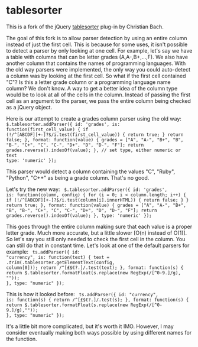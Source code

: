 # tablesorter

This is a fork of the jQuery [tablesorter](http://tablesorter.com/) plug-in by Christian Bach.

The goal of this fork is to allow parser detection by using an entire column instead of just the first cell. This is because for some uses, it isn't possible to detect a parser by only looking at one cell. For example, let's say we have a table with columns that can be letter grades (A,A-,B+,...,F). We also have another column that contains the names of programming languages. With the old way parsers were implemented, the only way you could auto-detect a column was by looking at the first cell. So what if the first cell contained "C"? Is this a letter grade column or a programming language name column? We don't know. A way to get a better idea of the column type would be to look at all of the cells in the column. Instead of passing the first cell as an argument to the parser, we pass the entire column being checked as a jQuery object.

Here is our attempt to create a grades column parser using the old way:
<code>
    $.tablesorter.addParser({
        id: 'grades',
        is: function(first_cell_value) {
            if (!/^[ABCDF][+-]?$/i.test(first_cell_value)) {
              return true;
            }
            return false;
        },
        format: function(value) {
            grades = ["A", "A-", "B+", "B", "B-", "C+", "C", "C-", "D+", "D", "D-", "F"];
            return grades.reverse().indexOf(value);
        },
        // set type, either numeric or text
        type: 'numeric'
    });
</code>

This parser would detect a column containing the values "C", "Ruby", "Python", "C++" as being a grade column. That's no good.

Let's try the new way:
<code>
    $.tablesorter.addParser({
        id: 'grades',
        is: function(column, config) {
            for (i = 0; i < column.length; i++) {
                if (!/^[ABCDF][+-]?$/i.test(column[i].innerHTML)) {
                    return false;
                }
            }
            return true;
        },
        format: function(value) {
            grades = ["A", "A-", "B+", "B", "B-", "C+", "C", "C-", "D+", "D", "D-", "F"];
            return grades.reverse().indexOf(value);
        },
        type: 'numeric'
    });
</code>

This goes through the entire column making sure that each value is a proper letter grade. Much more accurate, but a little slower [O(n) instead of O(1)]. So let's say you still only needed to check the first cell in the column. You can still do that in constant time. Let's look at one of the default parsers for example:
<code>
    ts.addParser({
        id: "currency",
        is: function(text) {
            text = $.trim($.tablesorter.getElementText(config, column[0]));
            return /^[£$€?.]/.test(text);
        },
        format: function(s) {
            return $.tablesorter.formatFloat(s.replace(new RegExp(/[^0-9.]/g), ""));
        },
        type: "numeric"
    });
</code>

This is how it looked before:
<code>
    ts.addParser({
        id: "currency",
        is: function(s) {
            return /^[£$€?.]/.test(s);
        },
        format: function(s) {
            return $.tablesorter.formatFloat(s.replace(new RegExp(/[^0-9.]/g),""));
        },
        type: "numeric"
    });
</code>

It's a little bit more complicated, but it's worth it IMO. However, I may consider eventually making both ways possible by using different names for the function.